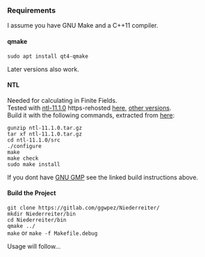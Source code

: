 ### Requirements

I assume you have GNU Make and a C++11 compiler.

#### qmake

`sudo apt install qt4-qmake`

Later versions also work.

#### NTL

Needed for calculating in Finite Fields.  
Tested with [ntl-11.1.0](http://www.shoup.net/ntl/ntl-11.1.0.tar.gz) https-rehosted [here](https://tasty.limo//random/ntl-11.1.0.tar.gz), [other versions](http://www.shoup.net/ntl/download.html).  
Build it with the following commands, extracted from [here](http://www.shoup.net/ntl/doc/tour-unix.html):  

`gunzip ntl-11.1.0.tar.gz`  
`tar xf ntl-11.1.0.tar.gz`  
`cd ntl-11.1.0/src`  
`./configure`  
`make`  
`make check`  
`sudo make install`  

If you dont have [GNU GMP](https://gmplib.org/) see the linked build instructions above.

#### Build the Project

`git clone https://gitlab.com/ggwpez/Niederreiter/`  
`mkdir Niederreiter/bin`  
`cd Niederreiter/bin`  
`qmake ../`  
`make` or `make -f Makefile.debug`  

Usage will follow...
